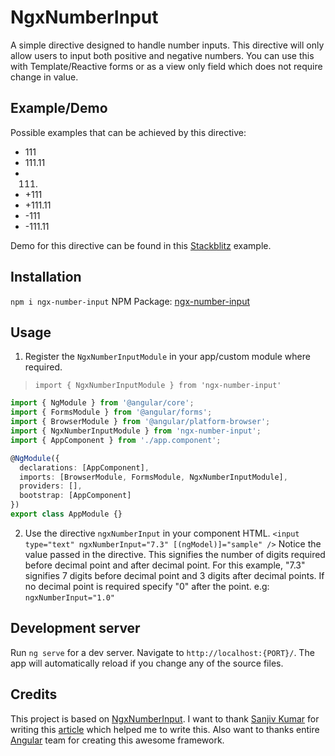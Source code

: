# NgxNumberInput

A simple directive designed to handle number inputs. This directive will only allow users to input both positive and negative numbers. You can use this with Template/Reactive forms or as a view only field which does not require change in value.

## Example/Demo

Possible examples that can be achieved by this directive:
* 111
* 111.11
* 111.
* +111
* +111.11
* -111
* -111.11

Demo for this directive can be found in this [Stackblitz](https://stackblitz.com/edit/ngx-number-input-example?file=src/app/app.component.ts) example.

## Installation
`npm i ngx-number-input`
NPM Package: [ngx-number-input](https://www.npmjs.com/package/ngx-number-input)

## Usage
1. Register the `NgxNumberInputModule` in your app/custom module where required.
 > `import { NgxNumberInputModule } from 'ngx-number-input'`
 ```typescript
 import { NgModule } from '@angular/core';
 import { FormsModule } from '@angular/forms';
 import { BrowserModule } from '@angular/platform-browser';
 import { NgxNumberInputModule } from 'ngx-number-input';
 import { AppComponent } from './app.component';

 @NgModule({
   declarations: [AppComponent],
   imports: [BrowserModule, FormsModule, NgxNumberInputModule],
   providers: [],
   bootstrap: [AppComponent]
 })
 export class AppModule {}
 ```

2. Use the directive `ngxNumberInput` in your component HTML.
 ```<input type="text" ngxNumberInput="7.3" [(ngModel)]="sample" />```
 Notice the value passed in the directive. This signifies the number of digits required before decimal point and after decimal point.
 For this example, "7.3" signifies 7 digits before decimal point and 3 digits after decimal points.
 If no decimal point is required specify "0" after the point. e.g: `ngxNumberInput="1.0"`

## Development server

Run `ng serve` for a dev server. Navigate to `http://localhost:{PORT}/`. The app will automatically reload if you change any of the source files.

<!-- ## Running unit tests

Run `ng test` to execute the unit tests via [Karma](https://karma-runner.github.io).

## Running end-to-end tests

Run `ng e2e` to execute the end-to-end tests via a platform of your choice. To use this command, you need to first add a package that implements end-to-end testing capabilities.

## Further help

To get more help on the Angular CLI use `ng help` or go check out the [Angular CLI Overview and Command Reference](https://angular.io/cli) page. -->

## Credits
This project is based on [NgxNumberInput](https://github.com/barefacedbear/NgxNumberInput). I want to thank [Sanjiv Kumar](https://indepth.dev/authors/1053/sanjiv) for writing this [article](https://indepth.dev/posts/1238/complete-beginner-guide-to-publishing-an-angular-library-to-npm) which helped me to write this. Also want to thanks entire [Angular](https://angular.io) team for creating this awesome framework.

